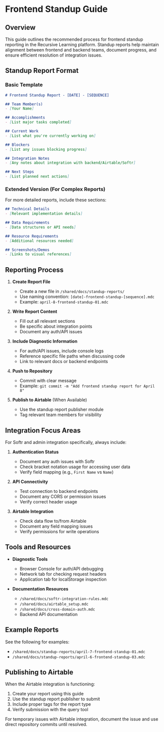 # Frontend Standup Guide

## Overview
This guide outlines the recommended process for frontend standup reporting in the Recursive Learning platform. Standup reports help maintain alignment between frontend and backend teams, document progress, and ensure efficient resolution of integration issues.

## Standup Report Format

### Basic Template
```markdown
# Frontend Standup Report - [DATE] - [SEQUENCE]

## Team Member(s)
- [Your Name]

## Accomplishments
- [List major tasks completed]

## Current Work
- [List what you're currently working on]

## Blockers
- [List any issues blocking progress]

## Integration Notes
- [Any notes about integration with backend/Airtable/Softr]

## Next Steps
- [List planned next actions]
```

### Extended Version (For Complex Reports)
For more detailed reports, include these sections:

```markdown
## Technical Details
- [Relevant implementation details]

## Data Requirements
- [Data structures or API needs]

## Resource Requirements
- [Additional resources needed]

## Screenshots/Demos
- [Links to visual references]
```

## Reporting Process

1. **Create Report File**
   - Create a new file in `/shared/docs/standup-reports/`
   - Use naming convention: `[date]-frontend-standup-[sequence].mdc`
   - Example: `april-8-frontend-standup-01.mdc`

2. **Write Report Content**
   - Fill out all relevant sections
   - Be specific about integration points
   - Document any auth/API issues

3. **Include Diagnostic Information**
   - For auth/API issues, include console logs
   - Reference specific file paths when discussing code
   - Link to relevant docs or backend endpoints

4. **Push to Repository**
   - Commit with clear message
   - Example: `git commit -m "Add frontend standup report for April 8"`

5. **Publish to Airtable** (When Available)
   - Use the standup report publisher module
   - Tag relevant team members for visibility

## Integration Focus Areas

For Softr and admin integration specifically, always include:

1. **Authentication Status**
   - Document any auth issues with Softr
   - Check bracket notation usage for accessing user data
   - Verify field mapping (e.g., `First Name` vs `Name`)

2. **API Connectivity**
   - Test connection to backend endpoints
   - Document any CORS or permission issues
   - Verify correct header usage

3. **Airtable Integration**
   - Check data flow to/from Airtable
   - Document any field mapping issues
   - Verify permissions for write operations

## Tools and Resources

- **Diagnostic Tools**
  - Browser Console for auth/API debugging
  - Network tab for checking request headers
  - Application tab for localStorage inspection

- **Documentation Resources**
  - `/shared/docs/softr-integration-rules.mdc`
  - `/shared/docs/airtable_setup.mdc`
  - `/shared/docs/cross-domain-auth.mdc`
  - Backend API documentation

## Example Reports

See the following for examples:
- `/shared/docs/standup-reports/april-7-frontend-standup-01.mdc`
- `/shared/docs/standup-reports/april-6-frontend-standup-03.mdc`

## Publishing to Airtable

When the Airtable integration is functioning:

1. Create your report using this guide
2. Use the standup report publisher to submit
3. Include proper tags for the report type
4. Verify submission with the query tool

For temporary issues with Airtable integration, document the issue and use direct repository commits until resolved. 